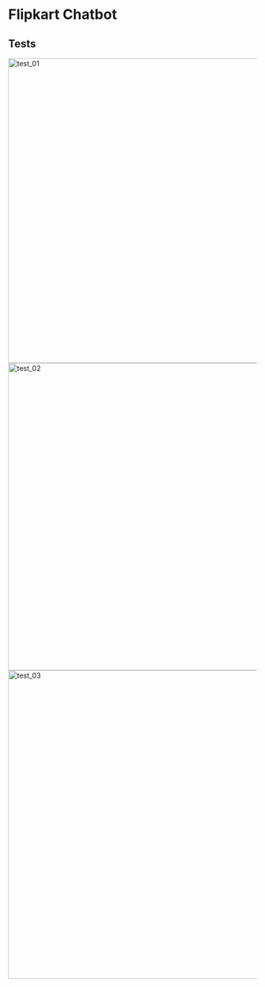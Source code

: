 # Flipkart Chatbot

## Tests 
<img width="917" height="618" alt="test_01" src="https://github.com/user-attachments/assets/160bc620-1f9a-4baa-ada3-563dc8dff225" />
<img width="917" height="623" alt="test_02" src="https://github.com/user-attachments/assets/7f1e36be-646e-4556-8cd3-9646e2c402b1" />
<img width="918" height="626" alt="test_03" src="https://github.com/user-attachments/assets/63c28485-b79b-4186-85d7-8793cc90ca17" />
